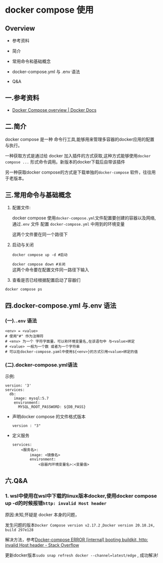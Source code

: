 # docker compose 使用

## Overview

* 参考资料

* 简介

* 常用命令和基础概念

* docker-compose.yml 与 .env 语法

* Q&A

## 一.参考资料

* [Docker Compose overview | Docker Docs](https://docs.docker.com/compose/)

## 二.简介

docker compose 是一种 命令行工具,能够用来管理多容器的docker应用的配置与执行。

一种获取方式是通过给 docker 加入插件的方式获取,这种方式能够使用`docker compose ...` 形式命令调用。新版本的docker下载后自带该插件

另一种获取docker compose的方式是下载单独的`docker-compose` 软件，往往用于老版本。

## 三.常用命令与基础概念

1. 配置文件:

   docker compose 使用`docker-compose.yml`文件配置要创建的容器以及网络,通过`.env` 文件 配置 `docker-compose.yml` 中用到的环境变量

   这两个文件要在同一个路径下

2. 启动与关闭

   `docker compose up -d #启动`

   `docker compose down #关闭`\
   这两个命令要在配置文件同一路径下输入

3. 查看是否已经根据配置启动了容器们

`docker compose ps`

## 四.docker-compose.yml 与.env 语法

### (一).`.env` 语法

```
<env> = <value>  
# 使用"#" 作为注释符
# <env> 为一个 字符字面量，可以称环境变量名,在该语句中 与<value>绑定
# <value> 一般为一个数 或者为一个字符串
# 可以在docker-compose.yaml中使用${<env>}的方式引用<value>绑定的值
```

### (二).docker-compose.yml语法

示例:

```
version: '3'
services:
  db:
    image: mysql:5.7
    environment:
      MYSQL_ROOT_PASSWORD: ${DB_PASS}
```

* 声明docker compose 的文件格式版本

  `version : "3"`

* 定义服务

  ```
  services:
      <服务名>:
          image: <镜像名>
          environment:
              <容器内环境变量名>:<变量值>
  ```

## 六.Q&A

### 1\. wsl中使用在wsl中下载的linux版本docker,使用docker compose up -d的时候报错`http: invalid Host header`

原因:未知,怀疑是 docker 本身的问题，

发生问题的版本`Docker Compose version v2.17.2` ,`Docker version 20.10.24, build 297e128`

解决方法，参考[Docker-compose ERROR \[internal\] booting buildkit, http: invalid Host header - Stack Overflow](https://stackoverflow.com/questions/77225539/docker-compose-error-internal-booting-buildkit-http-invalid-host-header)

更新docker版本`sudo snap refresh docker --channel=latest/edge` , 成功解决!